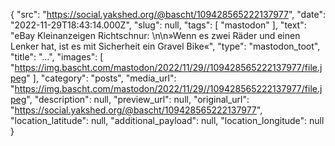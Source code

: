 {
  "src": "https://social.yakshed.org/@bascht/109428565222137977",
  "date": "2022-11-29T18:43:14.000Z",
  "slug": null,
  "tags": [
    "mastodon"
  ],
  "text": "eBay Kleinanzeigen Richtschnur: \n\n»Wenn es zwei Räder und einen Lenker hat, ist es mit Sicherheit ein Gravel Bike«",
  "type": "mastodon_toot",
  "title": "…",
  "images": [
    "https://img.bascht.com/mastodon/2022/11/29//109428565222137977/file.jpeg"
  ],
  "category": "posts",
  "media_url": "https://img.bascht.com/mastodon/2022/11/29//109428565222137977/file.jpeg",
  "description": null,
  "preview_url": null,
  "original_url": "https://social.yakshed.org/@bascht/109428565222137977",
  "location_latitude": null,
  "additional_payload": null,
  "location_longitude": null
}